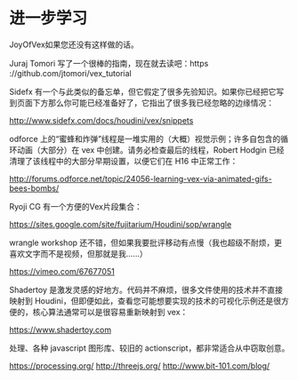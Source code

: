 # 进一步学习

JoyOfVex如果您还没有这样做的话。

Juraj Tomori 写了一个很棒的指南，现在就去读吧：https ://github.com/jtomori/vex_tutorial

Sidefx 有一个与此类似的备忘单，但它假定了很多先验知识。如果你已经把它写到页面下方那么你可能已经准备好了，它指出了很多我已经忽略的边缘情况：

<http://www.sidefx.com/docs/houdini/vex/snippets>

odforce 上的“蜜蜂和炸弹”线程是一堆实用的（大概）视觉示例；许多自包含的循环动画（大部分）在 vex 中创建。请务必检查最后的线程，Robert Hodgin 已经清理了该线程中的大部分早期设置，以便它们在 H16 中正常工作：

<http://forums.odforce.net/topic/24056-learning-vex-via-animated-gifs-bees-bombs/>

Ryoji CG 有一个方便的Vex片段集合：

<https://sites.google.com/site/fujitarium/Houdini/sop/wrangle>

wrangle workshop 还不错，但如果我要批评移动有点慢（我也超级不耐烦，更喜欢文字而不是视频，但那就是我......）

<https://vimeo.com/67677051>

Shadertoy 是激发灵感的好地方。代码并不麻烦，很多文件使用的技术并不直接映射到 Houdini，但即便如此，查看您可能想要实现的技术的可视化示例还是很方便的，核心算法通常可以是很容易重新映射到 vex：

<https://www.shadertoy.com>

处理、各种 javascript 图形库、较旧的 actionscript，都非常适合从中窃取创意。

<https://processing.org/>
<http://threejs.org/>
<http://www.bit-101.com/blog/>
